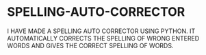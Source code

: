 # SPELLING-AUTO-CORRECTOR
I HAVE MADE A SPELLING AUTO CORRECTOR USING PYTHON. IT AUTOMATICALLY CORRECTS THE SPELLING OF WRONG ENTERED WORDS AND GIVES THE CORRECT SPELLING OF WORDS.
